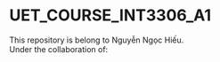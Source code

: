 # UET_COURSE_INT3306_A1
   This repository is belong to Nguyễn Ngọc Hiếu.  
   Under the collaboration of:  
   <list of your collaborators>
